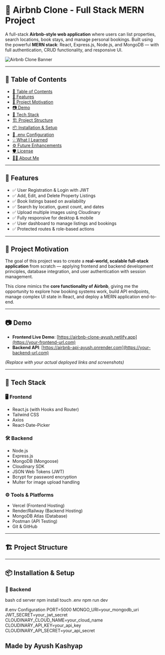 # 🏡 Airbnb Clone - Full Stack MERN Project

A full-stack **Airbnb-style web application** where users can list properties, search locations, book stays, and manage personal bookings. Built using the powerful **MERN stack**: React, Express.js, Node.js, and MongoDB — with full authentication, CRUD functionality, and responsive UI.

![Airbnb Clone Banner](https://user-images.githubusercontent.com/your-image.png) <!-- Replace with actual banner/screenshot -->

---

## 📌 Table of Contents

- [📌 Table of Contents](#-table-of-contents)
- [🚀 Features](#-features)
- [🎯 Project Motivation](#-project-motivation)
- [📷 Demo](#-demo)
- [🧰 Tech Stack](#-tech-stack)
- [🏗️ Project Structure](#️-project-structure)
- [📦 Installation & Setup](#-installation--setup)
- [🔑 .env Configuration](#-env-configuration)
- [💡 What I Learned](#-what-i-learned)
- [⚙️ Future Enhancements](#️-future-enhancements)
- [🛡️ License](#️-license)
- [🙋‍♂️ About Me](#-about-me)

---

## 🚀 Features

- ✅ User Registration & Login with JWT
- ✅ Add, Edit, and Delete Property Listings
- ✅ Book listings based on availability
- ✅ Search by location, guest count, and dates
- ✅ Upload multiple images using Cloudinary
- ✅ Fully responsive for desktop & mobile
- ✅ User dashboard to manage listings and bookings
- ✅ Protected routes & role-based actions

---

## 🎯 Project Motivation

The goal of this project was to create a **real-world, scalable full-stack application** from scratch — applying frontend and backend development principles, database integration, and user authentication with session management.

This clone mimics the **core functionality of Airbnb**, giving me the opportunity to explore how booking systems work, build API endpoints, manage complex UI state in React, and deploy a MERN application end-to-end.

---

## 📷 Demo

- **Frontend Live Demo**: [https://airbnb-clone-ayush.netlify.app](https://your-frontend-url.com)
- **Backend API**: [https://airbnb-api-ayush.onrender.com](https://your-backend-url.com)

*(Replace with your actual deployed links and screenshots)*

---

## 🧰 Tech Stack

### 🖥️ Frontend

- React.js (with Hooks and Router)
- Tailwind CSS
- Axios
- React-Date-Picker

### 🛠️ Backend

- Node.js
- Express.js
- MongoDB (Mongoose)
- Cloudinary SDK
- JSON Web Tokens (JWT)
- Bcrypt for password encryption
- Multer for image upload handling

### ⚙️ Tools & Platforms

- Vercel (Frontend Hosting)
- Render/Railway (Backend Hosting)
- MongoDB Atlas (Database)
- Postman (API Testing)
- Git & GitHub

---

## 🏗️ Project Structure



---

## 📦 Installation & Setup

### 🔧 Backend

bash
cd server
npm install
touch .env
npm run dev

#.env Configuration
PORT=5000
MONGO_URI=your_mongodb_uri
JWT_SECRET=your_jwt_secret
CLOUDINARY_CLOUD_NAME=your_cloud_name
CLOUDINARY_API_KEY=your_api_key
CLOUDINARY_API_SECRET=your_api_secret

## Made by Ayush Kashyap